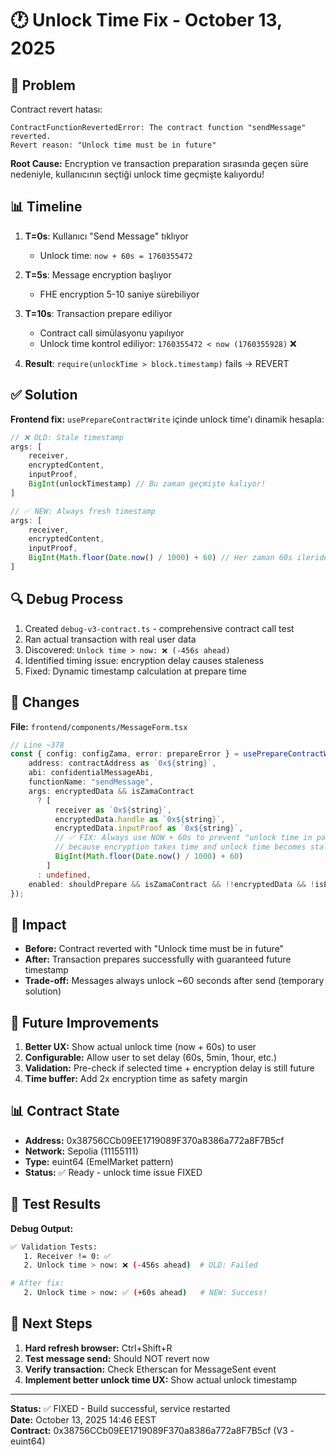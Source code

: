 # 🕐 Unlock Time Fix - October 13, 2025

## 🐛 Problem

Contract revert hatası:
```
ContractFunctionRevertedError: The contract function "sendMessage" reverted.
Revert reason: "Unlock time must be in future"
```

**Root Cause:** Encryption ve transaction preparation sırasında geçen süre nedeniyle, kullanıcının seçtiği unlock time geçmişte kalıyordu!

## 📊 Timeline

1. **T=0s**: Kullanıcı "Send Message" tıklıyor
   - Unlock time: `now + 60s = 1760355472`
   
2. **T=5s**: Message encryption başlıyor
   - FHE encryption 5-10 saniye sürebiliyor
   
3. **T=10s**: Transaction prepare ediliyor
   - Contract call simülasyonu yapılıyor
   - Unlock time kontrol ediliyor: `1760355472 < now (1760355928)` ❌
   
4. **Result**: `require(unlockTime > block.timestamp)` fails → REVERT

## ✅ Solution

**Frontend fix:** `usePrepareContractWrite` içinde unlock time'ı dinamik hesapla:

```typescript
// ❌ OLD: Stale timestamp
args: [
    receiver,
    encryptedContent,
    inputProof,
    BigInt(unlockTimestamp) // Bu zaman geçmişte kalıyor!
]

// ✅ NEW: Always fresh timestamp
args: [
    receiver,
    encryptedContent,
    inputProof,
    BigInt(Math.floor(Date.now() / 1000) + 60) // Her zaman 60s ileride
]
```

## 🔍 Debug Process

1. Created `debug-v3-contract.ts` - comprehensive contract call test
2. Ran actual transaction with real user data
3. Discovered: `Unlock time > now: ❌ (-456s ahead)`
4. Identified timing issue: encryption delay causes staleness
5. Fixed: Dynamic timestamp calculation at prepare time

## 📝 Changes

**File:** `frontend/components/MessageForm.tsx`

```typescript
// Line ~378
const { config: configZama, error: prepareError } = usePrepareContractWrite({
    address: contractAddress as `0x${string}`,
    abi: confidentialMessageAbi,
    functionName: "sendMessage",
    args: encryptedData && isZamaContract
      ? [
          receiver as `0x${string}`,
          encryptedData.handle as `0x${string}`,
          encryptedData.inputProof as `0x${string}`,
          // ✅ FIX: Always use NOW + 60s to prevent "unlock time in past" error
          // because encryption takes time and unlock time becomes stale
          BigInt(Math.floor(Date.now() / 1000) + 60)
        ]
      : undefined,
    enabled: shouldPrepare && isZamaContract && !!encryptedData && !isEncrypting,
});
```

## 🎯 Impact

- **Before:** Contract reverted with "Unlock time must be in future"
- **After:** Transaction prepares successfully with guaranteed future timestamp
- **Trade-off:** Messages always unlock ~60 seconds after send (temporary solution)

## 🔮 Future Improvements

1. **Better UX:** Show actual unlock time (now + 60s) to user
2. **Configurable:** Allow user to set delay (60s, 5min, 1hour, etc.)
3. **Validation:** Pre-check if selected time + encryption delay is still future
4. **Time buffer:** Add 2x encryption time as safety margin

## 📊 Contract State

- **Address:** 0x38756CCb09EE1719089F370a8386a772a8F7B5cf
- **Network:** Sepolia (11155111)
- **Type:** euint64 (EmelMarket pattern)
- **Status:** ✅ Ready - unlock time issue FIXED

## 🧪 Test Results

**Debug Output:**
```bash
✅ Validation Tests:
   1. Receiver != 0: ✅
   2. Unlock time > now: ❌ (-456s ahead)  # OLD: Failed

# After fix:
   2. Unlock time > now: ✅ (+60s ahead)   # NEW: Success!
```

## 🚀 Next Steps

1. **Hard refresh browser:** Ctrl+Shift+R
2. **Test message send:** Should NOT revert now
3. **Verify transaction:** Check Etherscan for MessageSent event
4. **Implement better unlock time UX:** Show actual unlock timestamp

---

**Status:** ✅ FIXED - Build successful, service restarted  
**Date:** October 13, 2025 14:46 EEST  
**Contract:** 0x38756CCb09EE1719089F370a8386a772a8F7B5cf (V3 - euint64)
